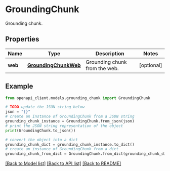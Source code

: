 # GroundingChunk

Grounding chunk.

## Properties

Name | Type | Description | Notes
------------ | ------------- | ------------- | -------------
**web** | [**GroundingChunkWeb**](GroundingChunkWeb.md) | Grounding chunk from the web. | [optional] 

## Example

```python
from openapi_client.models.grounding_chunk import GroundingChunk

# TODO update the JSON string below
json = "{}"
# create an instance of GroundingChunk from a JSON string
grounding_chunk_instance = GroundingChunk.from_json(json)
# print the JSON string representation of the object
print(GroundingChunk.to_json())

# convert the object into a dict
grounding_chunk_dict = grounding_chunk_instance.to_dict()
# create an instance of GroundingChunk from a dict
grounding_chunk_from_dict = GroundingChunk.from_dict(grounding_chunk_dict)
```
[[Back to Model list]](../README.md#documentation-for-models) [[Back to API list]](../README.md#documentation-for-api-endpoints) [[Back to README]](../README.md)


